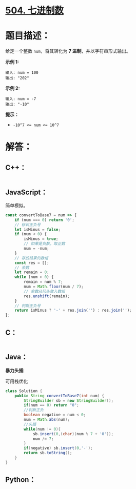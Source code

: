 # [504. 七进制数](https://leetcode-cn.com/problems/base-7/)

# 题目描述：

给定一个整数 `num`，将其转化为 **7 进制**，并以字符串形式输出。

 

**示例 1:**

```
输入: num = 100
输出: "202"
```

**示例 2:**

```
输入: num = -7
输出: "-10"
```

**提示：**

- `-10^7 <= num <= 10^7`




# 解答：

## C++：

```cpp

```

## JavaScript：

简单模拟。

```JavaScript
const convertToBase7 = num => {
    if (num === 0) return '0';
    // 标识正负号
    let isMinus = false;
    if (num < 0) {
        isMinus = true;
        // 如果是负数，取正数
        num = -num;
    }
    // 存放结果的数组
    const res = [];
    // 余数
    let remain = 0;
    while (num > 0) {
        remain = num % 7;
        num = Math.floor(num / 7);
        // 余数从队头放入数组
        res.unshift(remain);
    }
    // 判断正负号
    return isMinus ? '-' + res.join('') : res.join('');
};
```

## C：

```c

```

## Java：

**暴力头插**  

可用栈优化

```java
class Solution {
    public String convertToBase7(int num) {
        StringBuilder sb = new StringBuilder();
        if(num == 0) return "0";
        //判断正负
        boolean negative = num < 0;
        num = Math.abs(num);
        //头插
        while(num != 0){
            sb.insert(0,(char)(num % 7 + '0'));
            num /= 7;
        }
        if(negative) sb.insert(0,'-');
        return sb.toString();
    }
}
```

## Python：

```python

```

